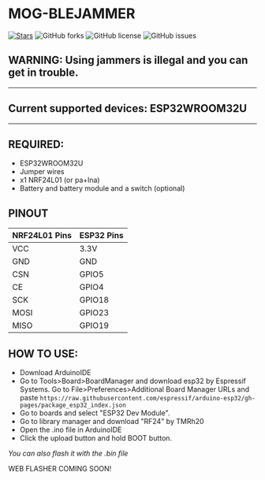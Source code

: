 # MOG-BLEJAMMER

[![Stars](https://img.shields.io/github/stars/MOG-Developing/MOG-BLEJAMMER?style=social)](https://github.com/MOG-Developing/MOG-BLEJAMMER/stargazers) ![GitHub forks](https://img.shields.io/github/forks/MOG-Developing/MOG-BLEJAMMER?style=social) ![GitHub license](https://img.shields.io/github/license/MOG-Developing/MOG-BLEJAMMER) ![GitHub issues](https://img.shields.io/github/issues/MOG-Developing/MOG-BLEJAMMER)

## WARNING: Using jammers is illegal and you can get in trouble.

---

## Current supported devices: ESP32WROOM32U

---

## REQUIRED:
- ESP32WROOM32U
- Jumper wires
- x1 NRF24L01 (or pa+lna)
- Battery and battery module and a switch (optional)

## PINOUT

| NRF24L01 Pins | ESP32 Pins |
|--------------|-----------|
| VCC          | 3.3V      |
| GND          | GND       |
| CSN          | GPIO5     |
| CE           | GPIO4     |
| SCK          | GPIO18    |
| MOSI         | GPIO23    |
| MISO         | GPIO19    |

## HOW TO USE:

- Download ArduinoIDE
- Go to Tools>Board>BoardManager and download esp32 by Espressif Systems. Go to File>Preferences>Additional Board Manager URLs and paste ``https://raw.githubusercontent.com/espressif/arduino-esp32/gh-pages/package_esp32_index.json``
- Go to boards and select "ESP32 Dev Module".
- Go to library manager and download "RF24" by TMRh20
- Open the .ino file in ArduinoIDE 
- Click the upload button and hold BOOT button.

*You can also flash it with the .bin file*

WEB FLASHER COMING SOON!
